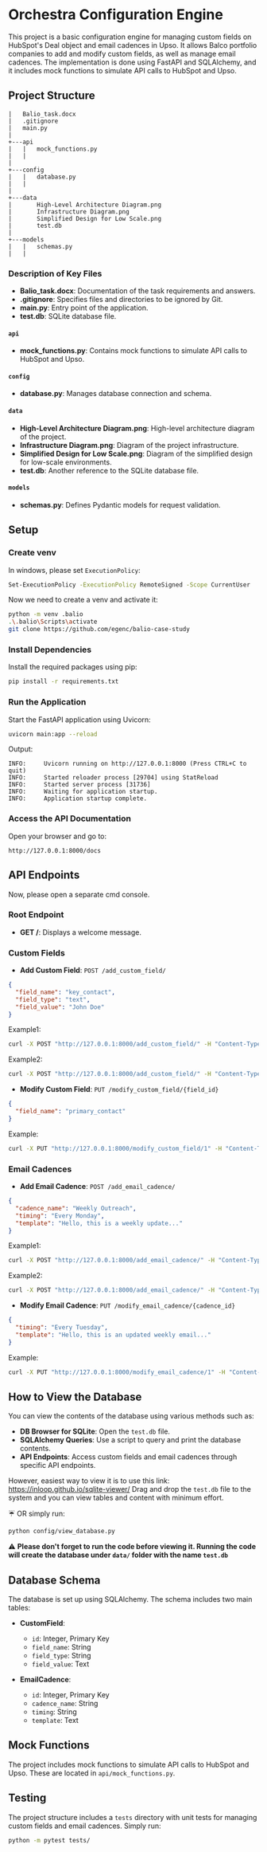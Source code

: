 # Orchestra Configuration Engine

This project is a basic configuration engine for managing custom fields on HubSpot's Deal object and email cadences in Upso. It allows Balco portfolio companies to add and modify custom fields, as well as manage email cadences. The implementation is done using FastAPI and SQLAlchemy, and it includes mock functions to simulate API calls to HubSpot and Upso.

## Project Structure

```plaintext
|   Balio_task.docx
|   .gitignore
|   main.py
|
+---api
|   |   mock_functions.py
|   |
|
+---config
|   |   database.py
|   |
|
+---data
|       High-Level Architecture Diagram.png
|       Infrastructure Diagram.png
|       Simplified Design for Low Scale.png
|       test.db
|
+---models
|   |   schemas.py
|   |
```

### Description of Key Files

- **Balio_task.docx**: Documentation of the task requirements and answers.
- **.gitignore**: Specifies files and directories to be ignored by Git.
- **main.py**: Entry point of the application.
- **test.db**: SQLite database file.

#### `api`
- **mock_functions.py**: Contains mock functions to simulate API calls to HubSpot and Upso.

#### `config`
- **database.py**: Manages database connection and schema.

#### `data`
- **High-Level Architecture Diagram.png**: High-level architecture diagram of the project.
- **Infrastructure Diagram.png**: Diagram of the project infrastructure.
- **Simplified Design for Low Scale.png**: Diagram of the simplified design for low-scale environments.
- **test.db**: Another reference to the SQLite database file.

#### `models`
- **schemas.py**: Defines Pydantic models for request validation.

## Setup

### Create venv
In windows, please set `ExecutionPolicy`:
```bash
Set-ExecutionPolicy -ExecutionPolicy RemoteSigned -Scope CurrentUser
```
Now we need to create a venv and activate it:
```bash
python -m venv .balio
.\.balio\Scripts\activate
git clone https://github.com/egenc/balio-case-study
```

### Install Dependencies
Install the required packages using pip:

```bash
pip install -r requirements.txt
```

### Run the Application
Start the FastAPI application using Uvicorn:

```bash
uvicorn main:app --reload
```
Output:
```
INFO:     Uvicorn running on http://127.0.0.1:8000 (Press CTRL+C to quit)
INFO:     Started reloader process [29704] using StatReload
INFO:     Started server process [31736]
INFO:     Waiting for application startup.
INFO:     Application startup complete.
```


### Access the API Documentation
Open your browser and go to:

```
http://127.0.0.1:8000/docs
```

## API Endpoints

Now, please open a separate cmd console.

### Root Endpoint
- **GET /**: Displays a welcome message.

### Custom Fields
- **Add Custom Field**: `POST /add_custom_field/`

```json
{
  "field_name": "key_contact",
  "field_type": "text",
  "field_value": "John Doe"
}
```
Example1:
```bash
curl -X POST "http://127.0.0.1:8000/add_custom_field/" -H "Content-Type: application/json" -d "{\"field_name\": \"key_contact\", \"field_type\": \"text\", \"field_value\": \"John Doe\"}"
```

Example2:
```bash
curl -X POST "http://127.0.0.1:8000/add_custom_field/" -H "Content-Type: application/json" -d "{\"field_name\": \"company_growth_rate\", \"field_type\": \"number\", \"field_value\": \"10%\"}"
```

- **Modify Custom Field**: `PUT /modify_custom_field/{field_id}`

```json
{
  "field_name": "primary_contact"
}
```
Example:
```bash
curl -X PUT "http://127.0.0.1:8000/modify_custom_field/1" -H "Content-Type: application/json" -d "{\"field_name\": \"primary_contact\"}"
```



### Email Cadences
- **Add Email Cadence**: `POST /add_email_cadence/`

```json
{
  "cadence_name": "Weekly Outreach",
  "timing": "Every Monday",
  "template": "Hello, this is a weekly update..."
}
```

Example1:
```bash
curl -X POST "http://127.0.0.1:8000/add_email_cadence/" -H "Content-Type: application/json" -d "{\"cadence_name\": \"Weekly Outreach\", \"timing\": \"Every Monday\", \"template\": \"Hello, this is a weekly update...\"}"
```
Example2:
```bash
curl -X POST "http://127.0.0.1:8000/add_email_cadence/" -H "Content-Type: application/json" -d "{\"cadence_name\": \"Monthly Outreach\", \"timing\": \"First Monday of every month\", \"template\": \"Hello, this is a monthly update!!!\"}"

```
- **Modify Email Cadence**: `PUT /modify_email_cadence/{cadence_id}`

```json
{
  "timing": "Every Tuesday",
  "template": "Hello, this is an updated weekly email..."
}
```
Example:
```bash
curl -X PUT "http://127.0.0.1:8000/modify_email_cadence/1" -H "Content-Type: application/json" -d "{\"timing\": \"Every Tuesday\", \"template\": \"Hello, this is an updated weekly email...\"}"
```

## How to View the Database
You can view the contents of the database using various methods such as:

- **DB Browser for SQLite**: Open the `test.db` file.
- **SQLAlchemy Queries**: Use a script to query and print the database contents.
- **API Endpoints**: Access custom fields and email cadences through specific API endpoints.

However, easiest way to view it is to use this link:
https://inloop.github.io/sqlite-viewer/
Drag and drop the `test.db` file to the system and you can view tables and content with minimum effort.

:umbrella: OR simply run:
```bash
python config/view_database.py
```

:warning: **Please don't forget to run the code before viewing it. Running the code will create the database under `data/` folder with the name `test.db`**

## Database Schema
The database is set up using SQLAlchemy. The schema includes two main tables:

- **CustomField**:
  - `id`: Integer, Primary Key
  - `field_name`: String
  - `field_type`: String
  - `field_value`: Text

- **EmailCadence**:
  - `id`: Integer, Primary Key
  - `cadence_name`: String
  - `timing`: String
  - `template`: Text

## Mock Functions
The project includes mock functions to simulate API calls to HubSpot and Upso. These are located in `api/mock_functions.py`.

## Testing
The project structure includes a `tests` directory with unit tests for managing custom fields and email cadences.
Simply run:
```bash
python -m pytest tests/
```